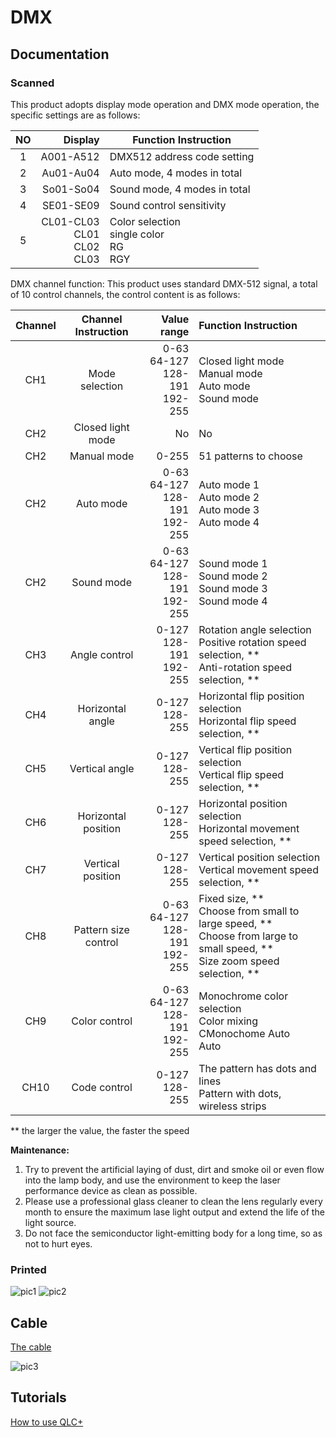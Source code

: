 # DMX

## Documentation

### Scanned

This product adopts display mode operation and DMX mode operation,
the specific settings are as follows:

| NO |                              Display | Function Instruction                       |
|:--:|-------------------------------------:|--------------------------------------------|
| 1  |                            A001-A512 | DMX512 address code setting                |
| 2  |                            Au01-Au04 | Auto mode, 4 modes in total                |
| 3  |                            So01-So04 | Sound mode, 4 modes in total               |
| 4  |                            SE01-SE09 | Sound control sensitivity                  |
| 5  | CL01-CL03<br/>CL01<br/>CL02<br/>CL03 | Color selection<br/>single color<br/>RG<br/>RGY |

DMX channel function: This product uses standard DMX-512 signal, 
a total of 10 control channels, the control content is as follows:


| Channel | Channel Instruction  |                                              Value range | Function Instruction                                                                                                               |
|:-------:|:--------------------:|---------------------------------------------------------:|:-----------------------------------------------------------------------------------------------------------------------------------|
|   CH1   |    Mode selection    |                0-63  <br/>64-127<br/>128-191<br/>192-255 | Closed light mode<br/>Manual mode<br/>Auto mode<br/>Sound mode                                                                     |
|   CH2   |  Closed light mode   |                                                       No | No                                                                                                                                 | 
|   CH2   |     Manual mode      |                                                    0-255 | 51 patterns to choose                                                                                                              |
|   CH2   |      Auto mode       |                  0-63<br/>64-127<br/>128-191<br/>192-255 | Auto mode 1<br/>Auto mode 2<br/>Auto mode 3<br/>Auto mode 4<br/>                                                                   |
|   CH2   |      Sound mode      |                  0-63<br/>64-127<br/>128-191<br/>192-255 | Sound mode 1<br/>Sound mode 2<br/>Sound mode 3<br/>Sound mode 4<br/>                                                               |
|   CH3   |    Angle control     |                            0-127<br/>128-191<br/>192-255 | Rotation angle selection<br/>Positive rotation speed selection, **<br/>Anti-rotation speed selection, **                           |
|   CH4   |   Horizontal angle   |                                        0-127<br/>128-255 | Horizontal flip position selection<br/>Horizontal flip speed selection, **                                                         |
|   CH5   |    Vertical angle    |                                        0-127<br/>128-255 | Vertical flip position selection<br/>Vertical flip speed selection, **                                                             |
|   CH6   | Horizontal position  |                                        0-127<br/>128-255 | Horizontal position selection<br/>Horizontal movement speed selection, **                                                          |
|   CH7   |  Vertical position   |                                        0-127<br/>128-255 | Vertical position selection<br/>Vertical movement speed selection, **                                                              |
|   CH8   | Pattern size control |                  0-63<br/>64-127<br/>128-191<br/>192-255 | Fixed size, **<br/>Choose from small to large speed, **<br/>Choose from large to small speed, **<br/>Size zoom speed selection, ** |
|   CH9   |    Color control     |                  0-63<br/>64-127<br/>128-191<br/>192-255 | Monochrome color selection<br/>Color mixing<br/>CMonochome Auto<br/>Auto                                                           |
|  CH10   |     Code control     |                                        0-127<br/>128-255 | The pattern has dots and lines<br/>Pattern with dots, wireless strips                                                              |

** the larger the value, the faster the speed

**Maintenance:**

1. Try to prevent the artificial laying of dust, dirt and smoke oil or even flow into 
the lamp body, and use the environment to keep the laser performance device as clean as possible.
2. Please use a professional glass cleaner to clean the lens regularly every month to ensure
the maximum lase light output and extend the life of the light source.
3. Do not face the semiconductor light-emitting body for a long time, so as not to hurt eyes.

### Printed
![pic1](docs/images/DMX-1.jpg)
![pic2](docs/images/DMX-2.jpg)

## Cable
[The cable](https://www.lixada.com/p-l0385.html)

![pic3](docs/images/DMX-cable-1.jpg)

## Tutorials

[How to use QLC+](https://www.youtube.com/watch?v=41vtiM_T-qY)


